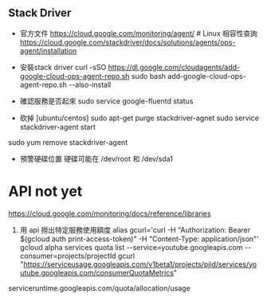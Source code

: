 ## Stack Driver
* 官方文件
https://cloud.google.com/monitoring/agent/   # Linux 相容性查詢
https://cloud.google.com/stackdriver/docs/solutions/agents/ops-agent/installation

* 安裝stack driver
curl -sSO https://dl.google.com/cloudagents/add-google-cloud-ops-agent-repo.sh
sudo bash add-google-cloud-ops-agent-repo.sh --also-install

* 確認服務是否起來
sudo service google-fluentd status

* 砍掉
[ubuntu/centos]
sudo apt-get purge stackdriver-agnet
sudo service stackdriver-agent start

sudo yum remove stackdriver-agent

* 預警硬碟位置
硬碟可能在 /dev/root 和 /dev/sda1

# API not yet
https://cloud.google.com/monitoring/docs/reference/libraries

1. 用 api 撈出特定服務使用額度
alias gcurl='curl -H "Authorization: Bearer $(gcloud auth print-access-token)" -H "Content-Type: application/json"'
gcloud alpha services quota list --service=youtube.googleapis.com --consumer=projects/projectId
gcurl "https://serviceusage.googleapis.com/v1beta1/projects/pjid/services/youtube.googleapis.com/consumerQuotaMetrics"

serviceruntime.googleapis.com/quota/allocation/usage